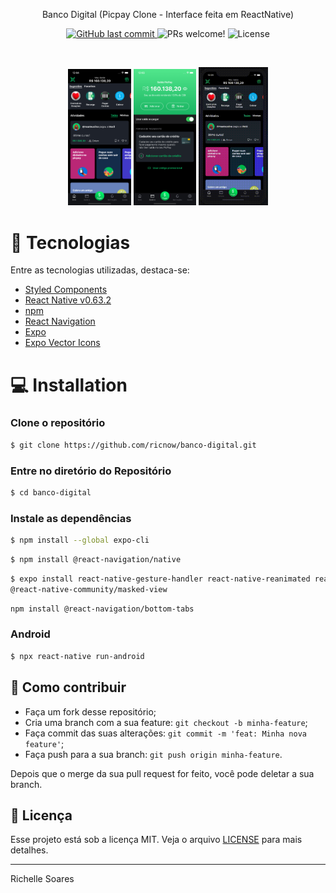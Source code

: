<p align="center">Banco Digital (Picpay Clone - Interface feita em ReactNative)</p>

<p align="center">
  <a href="https://github.com/ricnow/status-code/commits/master">
    <img alt="GitHub last commit" src="https://img.shields.io/github/last-commit/ricnow/banco-digital">
  </a>
  <img src="https://img.shields.io/static/v1?label=PRs&message=welcome&color=7159c1&labelColor=000000" alt="PRs welcome!" />

  <img alt="License" src="https://img.shields.io/static/v1?label=license&message=MIT&color=7159c1&labelColor=000000">
</p>

<br>

<p align="center">
  <img alt="Home" src="./src/assets/home.png" width="20%">
   <img alt="Wallet" src="./src/assets/wallet.png" width="20%">
    <img alt="gif" src="https://github.com/ricnow/banco-digital/blob/master/src/assets/funcionamento.gif" width="22%">
</p>

# 🚀 Tecnologias

Entre as tecnologias utilizadas, destaca-se:

- [Styled Components](https://styled-components.com/)
- [React Native v0.63.2](https://facebook.github.io/react-native/)
- [npm](https://www.npmjs.com/)
- [React Navigation](https://reactnavigaton.org/)
- [Expo](https://expo.io/)
- [Expo Vector Icons](https://icons.expo.fyi/)



# 💻 Installation


### Clone o repositório
```bash
$ git clone https://github.com/ricnow/banco-digital.git
```
### Entre no diretório do Repositório
```bash
$ cd banco-digital
```

### Instale as dependências
```bash
$ npm install --global expo-cli
```
```bash
$ npm install @react-navigation/native
```
```bash
$ expo install react-native-gesture-handler react-native-reanimated react-native-screens react-native-safe-area-context 
@react-native-community/masked-view
```
```bash
npm install @react-navigation/bottom-tabs
```


### Android
```bash
$ npx react-native run-android
```


## 🤔 Como contribuir

- Faça um fork desse repositório;
- Cria uma branch com a sua feature: `git checkout -b minha-feature`;
- Faça commit das suas alterações: `git commit -m 'feat: Minha nova feature'`;
- Faça push para a sua branch: `git push origin minha-feature`.

Depois que o merge da sua pull request for feito, você pode deletar a sua branch.

## :memo: Licença

Esse projeto está sob a licença MIT. Veja o arquivo [LICENSE](LICENSE.md) para mais detalhes.

---

Richelle Soares

